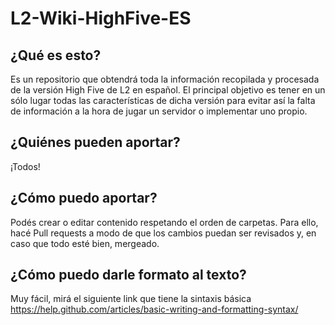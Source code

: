 # L2-Wiki-HighFive-ES
## ¿Qué es esto?
Es un repositorio que obtendrá toda la información recopilada y procesada de la versión High Five de L2 en español. El principal objetivo es tener en un sólo lugar todas las características de dicha versión para evitar así la falta de información a la hora de jugar un servidor o implementar uno propio.

## ¿Quiénes pueden aportar?
¡Todos!

## ¿Cómo puedo aportar?
Podés crear o editar contenido respetando el orden de carpetas. Para ello, hacé Pull requests a modo de que los cambios puedan ser revisados y, en caso que todo esté bien, mergeado.

## ¿Cómo puedo darle formato al texto?
Muy fácil, mirá el siguiente link que tiene la sintaxis básica https://help.github.com/articles/basic-writing-and-formatting-syntax/
